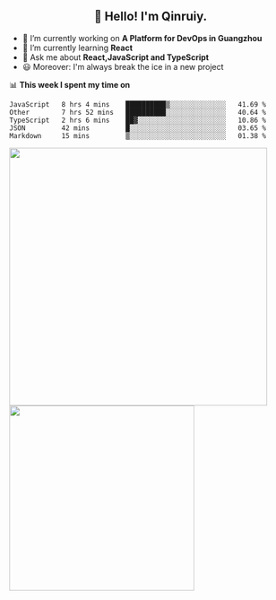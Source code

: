 <h2 align="center">👋 Hello! I'm Qinruiy.</h2>


- 🔭 I’m currently working on **A Platform for DevOps in Guangzhou**
- 🌱 I’m currently learning **React**
- 💬 Ask me about **React,JavaScript and TypeScript**
- 😃 Moreover: I'm always break the ice in a new project

📊 **This week I spent my time on**

<!--START_SECTION:waka-->
```text
JavaScript   8 hrs 4 mins    ██████████▒░░░░░░░░░░░░░░   41.69 % 
Other        7 hrs 52 mins   ██████████░░░░░░░░░░░░░░░   40.64 % 
TypeScript   2 hrs 6 mins    ██▓░░░░░░░░░░░░░░░░░░░░░░   10.86 % 
JSON         42 mins         █░░░░░░░░░░░░░░░░░░░░░░░░   03.65 % 
Markdown     15 mins         ▒░░░░░░░░░░░░░░░░░░░░░░░░   01.38 % 
```
<!--END_SECTION:waka-->

<p>
<img align="left" width="460" src="https://github-readme-stats.vercel.app/api?username=Qinruiy&custom_title=Qrinruiy's Github Stats&theme=graywhite&hide_border=true"/> <img align="left" width="330" src="https://github-readme-stats.vercel.app/api/top-langs/?username=Qinruiy&layout=compact&theme=graywhite&hide_border=true"/>
</p>
